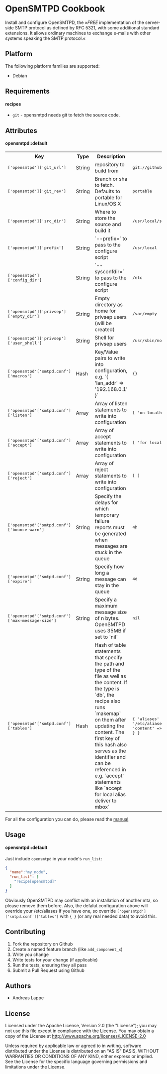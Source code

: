 OpenSMTPD Cookbook
==================

Install and configure OpenSMTPD, the »*FREE* implementation of the server-side SMTP protocol as defined by RFC 5321, with some additional standard extensions. It allows ordinary machines to exchange e-mails with other systems speaking the SMTP protocol.«

Platform
--------

The following platform families are supported:

* Debian

Requirements
------------

#### recipes
- `git` - opensmtpd needs git to fetch the source code.

Attributes
----------

#### opensmtpd::default
<table>
  <tr>
    <th>Key</th>
    <th>Type</th>
    <th>Description</th>
    <th>Default</th>
  </tr>
  <tr>
    <td><tt>['opensmtpd']['git_url']</tt></td>
    <td>String</td>
    <td>repository to build from</td>
    <td><tt>git://github.com/poolpOrg/OpenSMTPD.git</tt></td>
  </tr>
  <tr>
    <td><tt>['opensmtpd']['git_rev']</tt></td>
    <td>String</td>
    <td>Branch or sha to fetch. Defaults to portable for Linux/OS X</td>
    <td><tt>portable</tt></td>
  </tr>
  <tr>
    <td><tt>['opensmtpd']['src_dir']</tt></td>
    <td>String</td>
    <td>Where to store the source and build it</td>
    <td><tt>/usr/local/src/opensmtpd</tt></td>
  </tr>
  <tr>
    <td><tt>['opensmtpd']['prefix']</tt></td>
    <td>String</td>
    <td>`--prefix=` to pass to the configure script</td>
    <td><tt>/usr/local</tt></td>
  </tr>
  <tr>
    <td><tt>['opensmtpd']['config_dir']</tt></td>
    <td>String</td>
    <td>`--sysconfdir=` to pass to the configure script</td>
    <td><tt>/etc</tt></td>
  </tr>
  <tr>
    <td><tt>['opensmtpd']['privsep']['empty_dir']</tt></td>
    <td>String</td>
    <td>Empty directory as home for privsep users (will be created)</td>
    <td><tt>/var/empty</tt></td>
  </tr>
  <tr>
    <td><tt>['opensmtpd']['privsep']['user_shell']</tt></td>
    <td>String</td>
    <td>Shell for privsep users</td>
    <td><tt>/usr/sbin/nologin</tt></td>
  </tr>
  <tr>
    <td><tt>['opensmtpd'['smtpd.conf']['macros']</tt></td>
    <td>Hash</td>
    <td>Key/Value pairs to write into configuration, e.g. `{ 'lan_addr' => '192.168.0.1' }`</td>
    <td><tt>{}</tt></td>
  </tr>
  <tr>
    <td><tt>['opensmtpd'['smtpd.conf']['listen']</tt></td>
    <td>Array</td>
    <td>Array of listen statements to write into configuration</td>
    <td><tt>[ 'on localhost' ]</tt></td>
  </tr>
  <tr>
    <td><tt>['opensmtpd'['smtpd.conf']['accept']</tt></td>
    <td>Array</td>
    <td>Array of accept statements to write into configuration</td>
    <td><tt>[ 'for local alias <aliases> deliver to mbox' ]</tt></td>
  </tr>
  <tr>
    <td><tt>['opensmtpd'['smtpd.conf']['reject']</tt></td>
    <td>Array</td>
    <td>Array of reject statements to write into configuration</td>
    <td><tt>[ ]</tt></td>
  </tr>
  <tr>
    <td><tt>['opensmtpd'['smtpd.conf']['bounce-warn']</tt></td>
    <td>String</td>
    <td>Specify the delays for which temporary failure reports must be generated when messages are stuck in the queue</td>
    <td><tt>4h</tt></td>
  </tr>
  <tr>
    <td><tt>['opensmtpd'['smtpd.conf']['expire']</tt></td>
    <td>String</td>
    <td>Specify how long a message can stay in the queue</td>
    <td><tt>4d</tt></td>
  </tr>
  <tr>
    <td><tt>['opensmtpd'['smtpd.conf']['max-message-size']</tt></td>
    <td>String</td>
    <td>Specify a maximum message size of n bytes. OpenSMTPD uses 35MB if set to `nil`</td>
    <td><tt>nil</tt></td>
  </tr>
  <tr>
    <td><tt>['opensmtpd'['smtpd.conf']['tables']</tt></td>
    <td>Hash</td>
    <td>Hash of table statements that specify the path and type of the file as well as the content. If the type is `db`, the recipe also runs `makemap` on them after updating the content. The first key of this hash also serves as the identifier and can be referenced in e.g. `accept` statements like `accept for local alias <aliases> deliver to mbox`</td>
    <td><tt>{ 'aliases' => { 'path' => '/etc/aliases', 'type' => 'db', 'content' => { 'postmaster' => 'root' } } }</tt></td>
  </tr>
</table>

For all the configuration you can do, please read the [manual](http://opensmtpd.org/smtpd.conf.5.html).

Usage
-----
#### opensmtpd::default

Just include `opensmtpd` in your node's `run_list`:

```json
{
  "name":"my_node",
  "run_list": [
    "recipe[opensmtpd]"
  ]
}
```

Obviously OpenSMTPD may conflict with an installation of another mta, so please remove them before. Also, the defalut configuration above will override your /etc/aliases if you have one, so override `['opensmtpd']['smtpd.conf']['tables']` with `{ }` (or any real needed data) to avoid this.

Contributing
------------

1. Fork the repository on Github
2. Create a named feature branch (like `add_component_x`)
3. Write you change
4. Write tests for your change (if applicable)
5. Run the tests, ensuring they all pass
6. Submit a Pull Request using Github

Authors
-------

* Andreas Lappe

License
-------

Licensed under the Apache License, Version 2.0 (the "License"); you may not use this file except in compliance with the License. You may obtain a copy of the License at http://www.apache.org/licenses/LICENSE-2.0

Unless required by applicable law or agreed to in writing, software distributed under the License is distributed on an "AS IS" BASIS, WITHOUT WARRANTIES OR CONDITIONS OF ANY KIND, either express or implied. See the License for the specific language governing permissions and limitations under the License.
